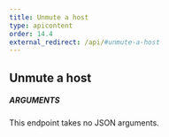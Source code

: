 ```yaml
---
title: Unmute a host
type: apicontent
order: 14.4
external_redirect: /api/#unmute-a-host
---
```


## Unmute a host
##### ARGUMENTS

This endpoint takes no JSON arguments.
